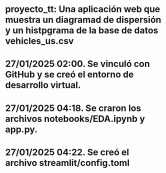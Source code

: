 # proyecto_tt: Una aplicación web que muestra un diagramad de dispersión y un histpgrama de la base de datos vehicles_us.csv

# 27/01/2025 02:00. Se vinculó con GitHub y se creó el entorno de desarrollo virtual.
# 27/01/2025 04:18. Se craron los archivos notebooks/EDA.ipynb y app.py.
# 27/01/2025 04:22. Se creó el archivo streamlit/config.toml
